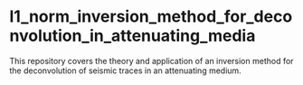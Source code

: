 # l1_norm_inversion_method_for_deconvolution_in_attenuating_media
This repository covers the theory and application of an inversion method for the deconvolution of seismic traces in an attenuating medium.
